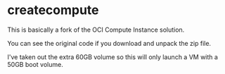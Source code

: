 # createcompute
This is basically a fork of the OCI Compute Instance solution.

You can see the original code if you download and unpack the zip file.

I've taken out the extra 60GB volume so this will only launch a VM with a 50GB boot volume.
